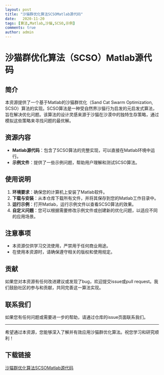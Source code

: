 ```yaml
---
layout: post
title: "沙猫群优化算法SCSOMatlab源代码"
date:   2020-11-20
tags: [算法,Matlab,沙猫,SCSO,示例]
comments: true
author: admin
---
```

# 沙猫群优化算法（SCSO）Matlab源代码

## 简介
本资源提供了一个基于Matlab的沙猫群优化（Sand Cat Swarm Optimization, SCSO）算法的实现。SCSO算法是一种受自然界沙猫行为启发的元启发式算法，旨在解决优化问题。该算法的设计灵感来源于沙猫在沙漠中的独特生存策略，通过模拟这些策略来寻找问题的最优解。

## 资源内容
- **Matlab源代码**：包含了SCSO算法的完整实现，可以直接在Matlab环境中运行。
- **示例文件**：提供了一些示例问题，帮助用户理解和测试SCSO算法。

## 使用说明
1. **环境要求**：确保您的计算机上安装了Matlab软件。
2. **下载与安装**：从本仓库下载所有文件，并将其保存到您的Matlab工作目录中。
3. **运行示例**：打开Matlab，运行示例文件以查看SCSO算法的效果。
4. **自定义问题**：您可以根据需要修改示例文件或创建新的优化问题，以适应不同的应用场景。

## 注意事项
- 本资源仅供学习交流使用，严禁用于任何商业用途。
- 在使用本资源时，请确保遵守相关的版权和使用规定。

## 贡献
如果您对本资源有任何改进建议或发现了bug，欢迎提交issue或pull request。我们鼓励社区的参与和贡献，共同完善这一算法实现。

## 联系我们
如果您有任何问题或需要进一步的帮助，请通过仓库的issue页面联系我们。

---

希望通过本资源，您能够深入了解并有效应用沙猫群优化算法。祝您学习和研究顺利！

## 下载链接

[沙猫群优化算法SCSOMatlab源代码](https://pan.quark.cn/s/5267e99c2fc4)